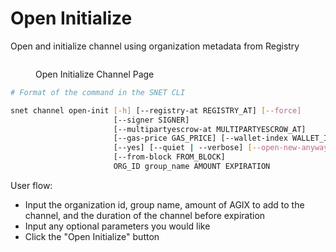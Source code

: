 # Open Initialize

Open and initialize channel using organization metadata from Registry

<figure><img src="../../../../../../../public/assets/images/products/TUI/Screenshot 2024-08-17 at 6.22.25 PM.png" alt=""><figcaption><p>Open Initialize Channel Page</p></figcaption></figure>

```bash
# Format of the command in the SNET CLI

snet channel open-init [-h] [--registry-at REGISTRY_AT] [--force]
                       [--signer SIGNER]
                       [--multipartyescrow-at MULTIPARTYESCROW_AT]
                       [--gas-price GAS_PRICE] [--wallet-index WALLET_INDEX]
                       [--yes] [--quiet | --verbose] [--open-new-anyway]
                       [--from-block FROM_BLOCK]
                       ORG_ID group_name AMOUNT EXPIRATION
```

User flow:

* Input the organization id, group name, amount of AGIX to add to the channel, and the duration of the channel before expiration
* Input any optional parameters you would like
* Click the "Open Initialize" button
